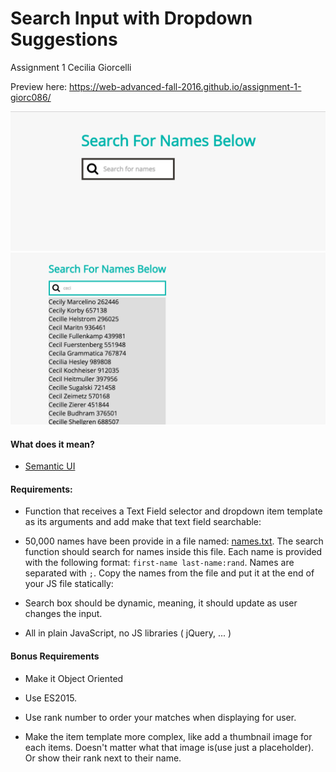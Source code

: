 # Search Input with Dropdown Suggestions
Assignment 1 
Cecilia Giorcelli

Preview here:
https://web-advanced-fall-2016.github.io/assignment-1-giorc086/

![alt text](/screenshots/searchBox1.png?raw=true)
![alt text](/screenshots/searchBox3.png?raw=true)

#### What does it mean?

- [Semantic UI](http://semantic-ui.com/modules/search.html)

#### Requirements:

- Function that receives a Text Field selector and dropdown item template as its arguments and add make that text field searchable:

- 50,000 names have been provide in a file named: [names.txt](https://github.com/web-advanced-fall-2016/assignment-1-spec/raw/master/names.txt). The search function should search for names inside this file. Each name is provided with the following format: `first-name last-name:rand`. Names are separated with `;`. Copy the names from the file and put it at the end of your JS file statically:

- Search box should be dynamic, meaning, it should update as user changes the input.

- All in plain JavaScript, no JS libraries ( jQuery, ... )


#### Bonus Requirements

* Make it Object Oriented

* Use ES2015.

* Use rank number to order your matches when displaying for user.

* Make the item template more complex, like add a thumbnail image for each items. Doesn't matter what that image is(use just a placeholder). Or show their rank next to their name.
